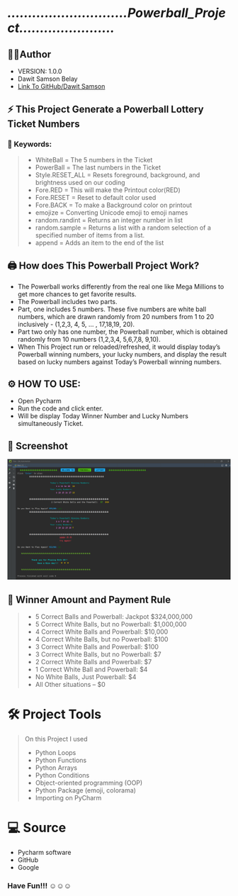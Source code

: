 # ***.............................Powerball_Project.......................***

## 👨‍💻Author 
- VERSION: 1.0.0
- Dawit Samson Belay
- [Link To GitHub/Dawit Samson](https://github.com/DawitSamson)


## **⚡ This Project Generate a Powerball Lottery Ticket Numbers**


### 🔑 Keywords:
>* WhiteBall = The 5 numbers in the Ticket
>* PowerBall = The last numbers in the Ticket
>* Style.RESET_ALL = Resets foreground, background, and brightness used on our coding 
>* Fore.RED = This will make the Printout color(RED) 
>* Fore.RESET = Reset to default color used 
>* Fore.BACK = To make a Background color on printout
>* emojize = Converting Unicode emoji to emoji names
>* random.randint = Returns an integer number in list
>* random.sample = Returns a list with a random selection of a specified number of items from a list.
>* append = Adds an item to the end of the list


## **🖨️ How does This Powerball Project Work?**
* The Powerball works differently from the real one like Mega Millions to get more chances to get favorite results. 
* The Powerball  includes two parts. 
* Part, one includes 5 numbers. These five numbers are white ball numbers, which are drawn randomly from 20 numbers from 1 to 20 inclusively - (1,2,3, 4, 5, … , 17,18,19, 20). 	
* Part two only has one number, the Powerball number, which is obtained randomly from 10 numbers (1,2,3,4, 5,6,7,8, 9,10).
* When This Project run or reloaded/refreshed, it would display today’s Powerball winning numbers, your lucky numbers, and display the result based on lucky numbers against Today’s Powerball winning numbers. 

## ⚙ HOW TO USE:

* Open Pycharm 
* Run the code and click enter. 
* Will be display Today Winner Number and Lucky Numbers simultaneously Ticket.

## 📸 Screenshot
![img.png](img.png)

## 🤝 Winner Amount and Payment Rule
> - 5 Correct Balls and Powerball: Jackpot $324,000,000
>- 5 Correct White Balls, but no Powerball: $1,000,000
>- 4 Correct White Balls and Powerball: $10,000
>- 4 Correct White Balls, but no Powerball: $100
>- 3 Correct White Balls and Powerball: $100
>- 3 Correct White Balls, but no Powerball: $7
>- 2 Correct White Balls and Powerball: $7
>- 1 Correct White Ball and Powerball: $4
>- No White Balls, Just Powerball: $4
>- All Other situations – $0 


# 🛠️ Project Tools
>On this Project I used
>- Python Loops 
>- Python Functions
>- Python Arrays
>- Python Conditions
>- Object-oriented programming (OOP)
>- Python Package (emoji, colorama)
>- Importing on PyCharm


# 💻 Source
- Pycharm software
- GitHub 
- Google

### Have Fun!!! ☺️☺️☺️

